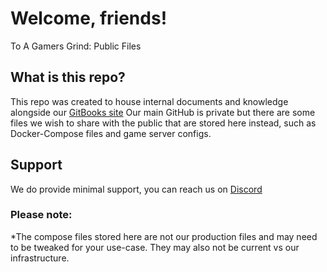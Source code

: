 # Welcome, friends!
To A Gamers Grind: Public Files

## What is this repo?
This repo was created to house internal documents and knowledge alongside our [GitBooks site](https://docs.xfgn.dev)
Our main GitHub is private but there are some files we wish to share with the public that are stored here instead, such as Docker-Compose files and game server configs.

## Support
We do provide minimal support, you can reach us on [Discord](https://discord.agamersgrind.com)

### Please note:
*The compose files stored here are not our production files and may need to be tweaked for your use-case. They may also not be current vs our infrastructure.
